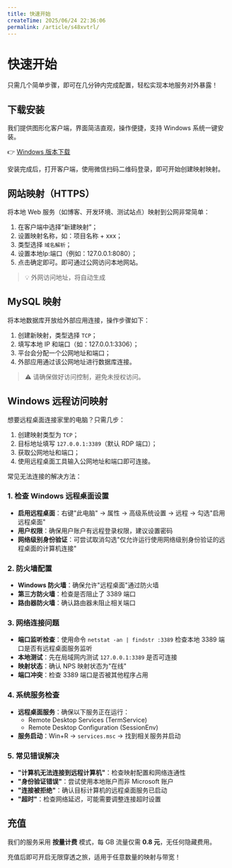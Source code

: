 ```yaml
---
title: 快速开始
createTime: 2025/06/24 22:36:06
permalink: /article/s48xvtrl/
---
```


# 快速开始

只需几个简单步骤，即可在几分钟内完成配置，轻松实现本地服务对外暴露！

## 下载安装

我们提供图形化客户端，界面简洁直观，操作便捷，支持 Windows 系统一键安装。

👉 [Windows 版本下载](https://nps.tx07.cn/updates/install.exe)

安装完成后，打开客户端，使用微信扫码二维码登录，即可开始创建映射映射。


## 网站映射（HTTPS）

将本地 Web 服务（如博客、开发环境、测试站点）映射到公网非常简单：

1. 在客户端中选择“新建映射”；
2. 设置映射名称，如：项目名称 + xxx；
3. 类型选择 `域名解析`；
4. 设置本地Ip:端口（例如：127.0.0.1:8080）；
5. 点击确定即可。即可通过公网访问本地网站。

> 💡 外网访问地址，将自动生成


## MySQL 映射

将本地数据库开放给外部应用连接，操作步骤如下：

1. 创建新映射，类型选择 `TCP`；
2. 填写本地 IP 和端口（如：127.0.0.1:3306）；
3. 平台会分配一个公网地址和端口；
4. 外部应用通过该公网地址进行数据库连接。

> ⚠️ 请确保做好访问控制，避免未授权访问。


## Windows 远程访问映射

想要远程桌面连接家里的电脑？只需几步：

1. 创建映射类型为 `TCP`；
2. 目标地址填写 `127.0.0.1:3389`（默认 RDP 端口）；
3. 获取公网地址和端口；
4. 使用远程桌面工具输入公网地址和端口即可连接。

常见无法连接的解决方法：

### 1. 检查 Windows 远程桌面设置

- **启用远程桌面**：右键"此电脑" → 属性 → 高级系统设置 → 远程 → 勾选"启用远程桌面"
- **用户权限**：确保用户账户有远程登录权限，建议设置密码
- **网络级别身份验证**：可尝试取消勾选"仅允许运行使用网络级别身份验证的远程桌面的计算机连接"

### 2. 防火墙配置

- **Windows 防火墙**：确保允许"远程桌面"通过防火墙
- **第三方防火墙**：检查是否阻止了 3389 端口
- **路由器防火墙**：确认路由器未阻止相关端口

### 3. 网络连接问题
- **端口监听检查**：使用命令 `netstat -an | findstr :3389` 检查本地 3389 端口是否有远程桌面服务监听
- **本地测试**：先在局域网内测试 `127.0.0.1:3389` 是否可连接
- **映射状态**：确认 NPS 映射状态为"在线"
- **端口冲突**：检查 3389 端口是否被其他程序占用

### 4. 系统服务检查

- **远程桌面服务**：确保以下服务正在运行：
  - Remote Desktop Services (TermService)
  - Remote Desktop Configuration (SessionEnv)
- **服务启动**：Win+R → `services.msc` → 找到相关服务并启动

### 5. 常见错误解决

- **"计算机无法连接到远程计算机"**：检查映射配置和网络连通性
- **"身份验证错误"**：尝试使用本地账户而非 Microsoft 账户
- **"连接被拒绝"**：确认目标计算机的远程桌面服务已启动
- **"超时"**：检查网络延迟，可能需要调整连接超时设置


## 充值

我们的服务采用 **按量计费** 模式，每 GB 流量仅需 **0.8 元**，无任何隐藏费用。

充值后即可开启无限穿透之旅，适用于任意数量的映射与带宽！

[windows 版本下载]: http://nps.tx07.cn/updates/install.exe

